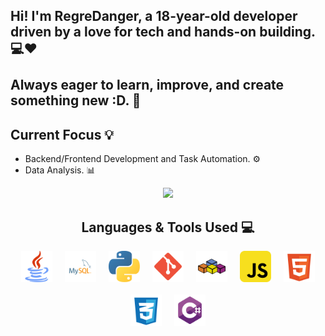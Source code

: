 ## Hi! I'm RegreDanger, a 18-year-old developer driven by a love for tech and hands-on building.💻❤<br><br>Always eager to learn, improve, and create something new :D. 🚀
## Current Focus 💡
- Backend/Frontend Development and Task Automation. ⚙
- Data Analysis. 📊

<div align="center">
  <img src="https://github-readme-stats.vercel.app/api/top-langs/?username=RegreDanger&show_icons=true&include_all_commits=true&hide_border=true&count_private=true&theme=transparent&langs_count=10" />
</div>


<div align="center">
  <h2>Languages & Tools Used 💻</h2>
  <div style="display: flex; flex-wrap: wrap; justify-content: center; gap: 20px;">
    <img src="assets/java.svg" width="50" height="50" alt="Java">
    <img src="assets/mysql.svg" width="50" height="50" alt="MySQL">
    <img src="assets/python.svg" width="50" height="50" alt="Python">
    <img src="assets/git.svg" width="50" height="50" alt="Git">
    <img src="assets/vba.svg" width="50" height="50" alt="VBA">
    <img src="assets/javascript.svg" width="50" height="50" alt="JavaScript">
    <img src="assets/html5.svg" width="50" height="50" alt="HTML5">
    <img src="assets/css.svg" width="50" height="50" alt="CSS">
    <img src="assets/csharp.svg" width="50" height="50" alt="C#">
  </div>
</div>


<!--
**RegreDanger/RegreDanger** is a ✨ _special_ ✨ repository because its `README.md` (this file) appears on your GitHub profile.

Here are some ideas to get you started:

- 🔭 I’m currently working on ...
- 🌱 I’m currently learning ...
- 👯 I’m looking to collaborate on ...
- 🤔 I’m looking for help with ...
- 💬 Ask me about ...
- 📫 How to reach me: ...
- 😄 Pronouns: ...
- ⚡ Fun fact: ...
-->
